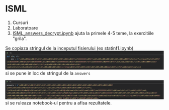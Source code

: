 # ISML
1. Cursuri
2. Laboratoare
3. [ISML_answers_decrypt.ipynb](ISML_answers_decrypt.ipynb) ajuta la primele 4-5 teme, la exercitiile "grila". 

Se copiaza stringul de la inceputul fisierului (ex statinf1.ipynb) ![cod_statinf1](images/cod_statinf1.png) si se pune in loc de stringul de la `answers` 

![cod_answers](images/cod_answers.png) si se ruleaza notebook-ul pentru a afisa rezultatele.
